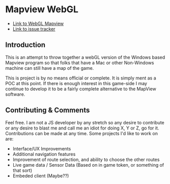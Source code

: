# Mapview WebGL
* [Link to WebGL Mapview](https://goo.gl/7qEyYd)
* [Link to issue tracker](https://goo.gl/7uDYCW)


## Introduction
This is an attempt to throw together a webGL version of the Windows based Mapview program so that folks that have a Mac or other Non-Windows machine can still have a map of the game. 

This is project is by no means official or complete. It is simply ment as a POC at this point. If there is enough interest in this game-side I may continue to develop it to be a fairly complete alternative to the MapView software. 




## Contributing & Comments

Feel free. I am not a JS developer by any stretch so any desire to contribute or any desire to blast me and call me an idiot for doing X, Y or Z, go for it. Contributions can be made at any time.  Some projects I'd like to work on are:

* Interface/UX Improvements
* Additional navigation features
* Improvement of route selection, and ability to choose the other routes 
* Live game data / Sensor Data (Based on in game token, or something of that sort) 
* Embeded client (Maybe??) 


